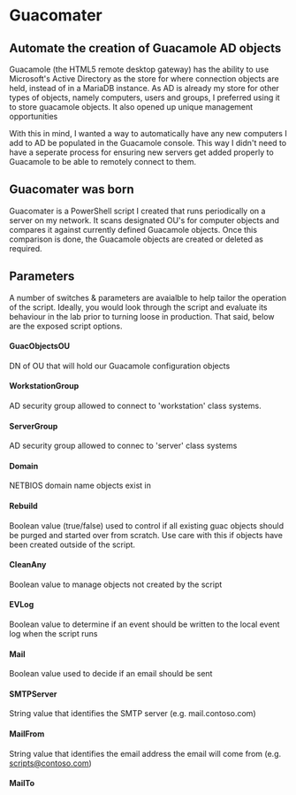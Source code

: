 # Guacomater
## Automate the creation of Guacamole AD objects

Guacamole (the HTML5 remote desktop gateway) has the ability to use Microsoft's Active Directory as the store for where connection objects are held, instead of in a MariaDB instance. As AD is already my store for other types of objects, namely computers, users and groups, I preferred using it to store guacamole objects. It also opened up unique management opportunities

With this in mind, I wanted a way to automatically have any new computers I add to AD be populated in the Guacamole console. This way I didn't need to have a seperate process for ensuring new servers get added properly to Guacamole to be able to remotely connect to them.

## Guacomater was born

Guacomater is a PowerShell script I created that runs periodically on a server on my network. It scans designated OU's for computer objects and compares it against currently defined Guacamole objects. Once this comparison is done, the Guacamole objects are created or deleted as required.

## Parameters
A number of switches & parameters are avaialble to help tailor the operation of the script. Ideally, you would look through the script and evaluate its behaviour in the lab prior to turning loose in production. That said, below are the exposed script options.

#### GuacObjectsOU
DN of OU that will hold our Guacamole configuration objects

#### WorkstationGroup
AD security group allowed to connect to 'workstation' class systems.

#### ServerGroup
AD security group allowed to connec to 'server' class systems

#### Domain
NETBIOS domain name objects exist in

#### Rebuild
Boolean value (true/false) used to control if all existing guac objects should be purged and started over from scratch. Use care with this if objects have been created outside of the script.

#### CleanAny
Boolean value to manage objects not created by the script

#### EVLog
Boolean value to determine if an event should be written to the local event log when the script runs

#### Mail
Boolean value used to decide if an email should be sent

#### SMTPServer
String value that identifies the SMTP server (e.g. mail.contoso.com)

#### MailFrom
String value that identifies the email address the email will come from (e.g. scripts@contoso.com)

#### MailTo
